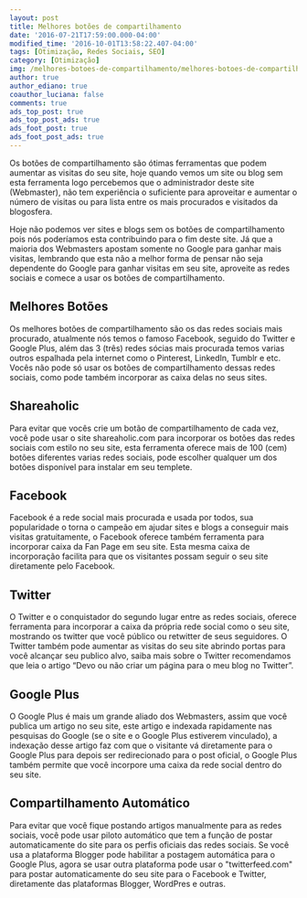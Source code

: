 ```yaml
---
layout: post
title: Melhores botões de compartilhamento
date: '2016-07-21T17:59:00.000-04:00'
modified_time: '2016-10-01T13:58:22.407-04:00'
tags: [Otimização, Redes Sociais, SEO]
category: [Otimização]
img: /melhores-botoes-de-compartilhamento/melhores-botoes-de-compartilhamento.jpg
author: true
author_ediano: true
coauthor_luciana: false
comments: true
ads_top_post: true
ads_top_post_ads: true
ads_foot_post: true
ads_foot_post_ads: true
---
```


Os botões de compartilhamento são ótimas ferramentas que podem aumentar as visitas do seu site, hoje quando vemos um site ou blog sem esta ferramenta logo percebemos que o administrador deste site (Webmaster), não tem experiência o suficiente para aproveitar e aumentar o número de visitas ou para lista entre os mais procurados e visitados da blogosfera.

Hoje não podemos ver sites e blogs sem os botões de compartilhamento pois nós poderíamos esta contribuindo para o fim deste site. Já que a maioria dos Webmasters apostam somente no Google para ganhar mais visitas, lembrando que esta não a melhor forma de pensar não seja dependente do Google para ganhar visitas em seu site, aproveite as redes sociais e comece a usar os botões de compartilhamento.

## Melhores Botões
Os melhores botões de compartilhamento são os das redes sociais mais procurado, atualmente nós temos o famoso Facebook, seguido do Twitter e Google Plus, além das 3 (três) redes sócias mais procurada temos varias outros espalhada pela internet como o Pinterest, LinkedIn, Tumblr e etc. Vocês não pode só usar os botões de compartilhamento dessas redes sociais, como pode também incorporar as caixa delas no seus sites.

## Shareaholic
Para evitar que vocês crie um botão de compartilhamento de cada vez, você pode usar o site shareaholic<span/>.com para incorporar os botões das redes sociais com estilo no seu site, esta ferramenta oferece mais de 100 (cem) botões diferentes varias redes sociais, pode escolher qualquer um dos botões disponível para instalar em seu templete.

## Facebook
Facebook é a rede social mais procurada e usada por todos, sua popularidade o torna o campeão em ajudar sites e blogs a conseguir mais visitas gratuitamente, o Facebook oferece também ferramenta para incorporar caixa da Fan Page em seu site. Esta mesma caixa de incorporação facilita para que os visitantes possam seguir o seu site diretamente pelo Facebook.

## Twitter
O Twitter e o conquistador do segundo lugar entre as redes sociais, oferece ferramenta para incorporar a caixa da própria rede social como o seu site, mostrando os twitter que você público ou retwitter de seus seguidores. O Twitter também pode aumentar as visitas do seu site abrindo portas para você alcançar seu publico alvo, saiba mais sobre o Twitter recomendamos que leia o artigo “Devo ou não criar um página para o meu blog no Twitter”.

## Google Plus
O Google Plus é mais um grande aliado dos Webmasters, assim que você publica um artigo no seu site, este artigo e indexada rapidamente nas pesquisas do Google (se o site e o Google Plus estiverem vinculado), a indexação desse artigo faz com que o visitante vá diretamente para o Google Plus para depois ser redirecionado para o post oficial, o Google Plus também permite que você incorpore uma caixa da rede social dentro do seu site.

## Compartilhamento Automático
Para evitar que você fique postando artigos manualmente para as redes sociais, você pode usar piloto automático que tem a função de postar automaticamente do site para os perfis oficiais das redes sociais. Se você usa a plataforma Blogger pode habilitar a postagem automática para o Google Plus, agora se usar outra plataforma pode usar o "twitterfeed<span/>.com" para postar automaticamente do seu site para o Facebook e Twitter, diretamente das plataformas Blogger, WordPres e outras.